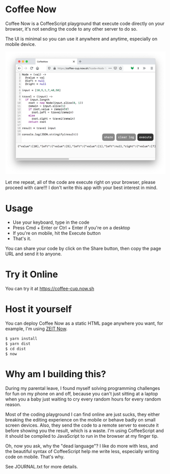 # Coffee Now

Coffee Now is a CoffeeScript playground that execute code directly on your browser, it's not sending the code to any other
server to do so.

The UI is minimal so you can use it anywhere and anytime, especially on mobile device.

![](screenshot.png)

Let me repeat, all of the code are execute right on your browser, please proceed with care!!! I don't write this app with
your best interest in mind.

# Usage

- Use your keyboard, type in the code
- Press Cmd + Enter or Ctrl + Enter if you're on a desktop
- If you're on mobile, hit the Execute button
- That's it.

You can share your code by click on the Share button, then copy the page URL and send it to anyone.

# Try it Online

You can try it at https://coffee-cup.now.sh

# Host it yourself

You can deploy Coffee Now as a static HTML page anywhere you want, for example, I'm using [ZEIT Now](https://zeit.co/home).

```
$ yarn install
$ yarn dist
$ cd dist
$ now
```

# Why am I building this?

During my parental leave, I found myself solving programming challenges for fun on my phone on and off, because you can't just
sitting at a laptop when you a baby just waiting to cry every random hours for every random reason.

Most of the coding playground I can find online are just sucks, they either breaking the editing experience on the mobile
or behave badly on small screen devices. Also, they send the code to a remote server to execute it before showing you the
result, which is a waste. I'm using CoffeeScript and it should be compiled to JavaScript to run in the browser at my finger tip.

Oh, now you ask, why the "dead language"? I like do more with less, and the beautiful syntax of CoffeeScript help me write less,
especially writing code on mobile. That's why.

See JOURNAL.txt for more details.
